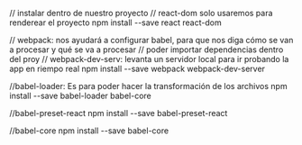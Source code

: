 // instalar dentro de nuestro proyecto
// react-dom solo usaremos para renderear el proyecto
npm install --save react react-dom

// webpack: nos ayudará a configurar babel, para que nos diga cómo se van a procesar y qué se va a procesar
//          poder importar dependencias dentro del proy
// webpack-dev-serv: levanta un servidor local para ir probando la app en riempo real
npm install --save webpack webpack-dev-server


//babel-loader: Es para poder hacer la transformación de los archivos
npm install --save babel-loader babel-core


//babel-preset-react
npm install --save babel-preset-react

//babel-core
npm install --save babel-core